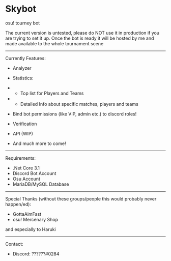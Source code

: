 # Skybot
osu! tourney bot


The current version is untested, please do NOT use it in production if you are trying to set it up.
Once the bot is ready it will be hosted by me and made available to the whole tournament scene


---
Currently Features:

- Analyzer
- Statistics:
- - Top list for Players and Teams
- - Detailed Info about specific matches, players and teams
- Bind bot permissions (like VIP, admin etc.) to discord roles!
- Verification
- API (WIP)

- And much more to come!

---
Requirements:
- .Net Core 3.1
- Discord Bot Account
- Osu Account
- MariaDB/MySQL Database

---
Special Thanks (without these groups/people this would probably never happen/ed):
- GottaAimFast
- osu! Mercenary Shop

and especially to Haruki

---
Contact:
- Discord: ??????#0284
